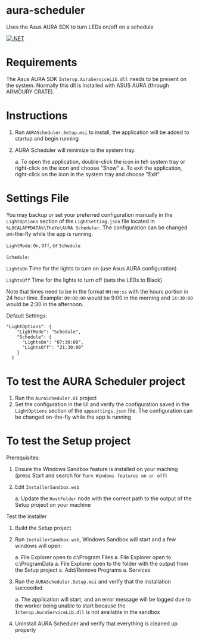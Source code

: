 
# aura-scheduler
Uses the Asus AURA SDK to turn LEDs on/off on a schedule

[![.NET](https://github.com/theyo/aura-scheduler/actions/workflows/build.yml/badge.svg)](https://github.com/theyo/aura-scheduler/actions/workflows/build.yml)


# Requirements
The Asus AURA SDK `Interop.AuraServiceLib.dll` needs to be present on the system. Normally this dll is installed with ASUS AURA (through ARMOURY CRATE).

# Instructions
1. Run `AURAScheduler.Setup.msi` to install, the application will be added to startup and begin running
1. AURA Scheduler will minimize to the system tray.
    
    a. To open the application, double-click the icon in teh system tray or right-click on the icon and choose "Show"
    a. To exit the application, right-click on the icon in the system tray and choose "Exit"

# Settings File
You may backup or set your preferred configuration manually in the `LightOptions` section of the `LightSetting.json` file located in `%LOCALAPPDATA%\TheYo\AURA Scheduler`. The configuration can be changed on-the-fly while the app is running.

`LightMode`: `On`, `Off`, or `Schedule`

`Schedule`:

  `LightsOn` Time for the lights to turn on (use Asus AURA configuration)

  `LightsOff` Time for the lights to turn off (sets the LEDs to Black)

Note that times need to be in the format `HH:mm:ss` with the hours portion in 24 hour time. Example: `09:00:00` would be 9:00 in the morning and `14:30:00` would be 2:30 in the afternoon.

Default Settings:
```
"LightOptions": {
    "LightMode": "Schedule",
    "Schedule": {
      "LightsOn": "07:30:00",
      "LightsOff": "21:30:00"
    }
  }
```

# To test the AURA Scheduler project
1. Run the `AuraScheduler.UI` project
1. Set the configuration in the UI and verify the configuration saved in the `LightOptions` section of the `appsettings.json` file. The configuration can be changed on-the-fly while the app is running

# To test the Setup project
Prerequisites:
1. Ensure the Windows Sandbox feature is installed on your maching (press Start and search for `Turn Windows features on or off`)
1. Edit `InstallerSandbox.wsb`

    a. Update the `HostFolder` node with the correct path to the output of the Setup project on your machine

Test the installer
1. Build the Setup project
1. Run `InstallerSandbox.wsb`, Windows Sandbox will start and a few windows will open:

    a. File Explorer open to c:\Program Files
    a. File Explorer open to c:\ProgramData
    a. File Explorer open to the folder with the output from the Setup project
    a. Add/Remove Programs
    a. Services

1. Run the `AURAScheduler.Setup.msi` and verify that the installation succeeded

    a. The application will start, and an error message will be logged due to the worker being unable to start because the `Interop.AuraServiceLib.dll` is not available in the sandbox

1. Uninstall AURA Scheduler and verify that everything is cleaned up properly